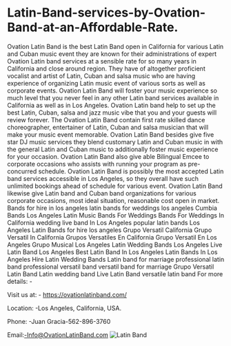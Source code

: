 # Latin-Band-services-by-Ovation-Band-at-an-Affordable-Rate.
Ovation Latin Band is the best Latin Band open in California for various Latin and Cuban music event they are known for their administrations of expert Ovation Latin band services at a sensible rate for so many years in California and close around region. They have of altogether proficient vocalist and artist of Latin, Cuban and salsa music who are having experience of organizing Latin music event of various sorts as well as corporate events.
Ovation Latin Band will foster your music experience so much level that you never feel in any other Latin band services available in California as well as in Los Angeles. Ovation Latin band help to set up the best Latin, Cuban, salsa and jazz music vibe that you and your guests will review forever.
The Ovation Latin Band contain first rate skilled dance choreographer, entertainer of Latin, Cuban and salsa musician that will make your music event memorable. Ovation Latin Band besides give five star DJ music services they blend customary Latin and Cuban music in with the general Latin and Cuban music to additionally foster music experience for your occasion. Ovation Latin Band also give able Bilingual Emcee to corporate occasions who assists with running your program as pre-concurred schedule.
Ovation Latin Band is possibly the most accepted Latin band services accessible in Los Angeles, so they overall have such unlimited bookings ahead of schedule for various event. Ovation Latin Band likewise give Latin band and Cuban band organizations for various corporate occasions, most ideal situation, reasonable cost open in market.
Bands for hire in los angeles
latin bands for weddings los angeles
Cumbia Bands Los Angeles
Latin Music Bands For Weddings
Bands For Weddings In California
wedding live band In Los Angeles
popular latin bands Los Angeles
Latin Bands for hire los angeles
Grupo Versatil California
Grupo Versatil In California
Grupos Versatiles En California
Grupo Versatil En Los Angeles
Grupo Musical Los Angeles
Latin Wedding Bands Los Angeles
Live Latin Band Los Angeles
Best Latin Band In Los Angeles
Latin Bands In Los Angeles
Hire Latin Wedding Bands
Latin band for marriage
professional latin band
professional versatil band
versatil band for marriage
Grupo Versatil
Latin Band
Latin wedding band
Live Latin Band
versatile latin band
For more details: -

Visit us at: - https://ovationlatinband.com/

Location: -Los Angeles, California, USA.

Phone: -Juan Gracia-562-896-3760

Email:-Info@OvationLatinBand.com
![Latin Band](https://user-images.githubusercontent.com/91527248/152118298-d86f2d4a-41ed-47a1-9bd1-a573a494489b.jpg)

